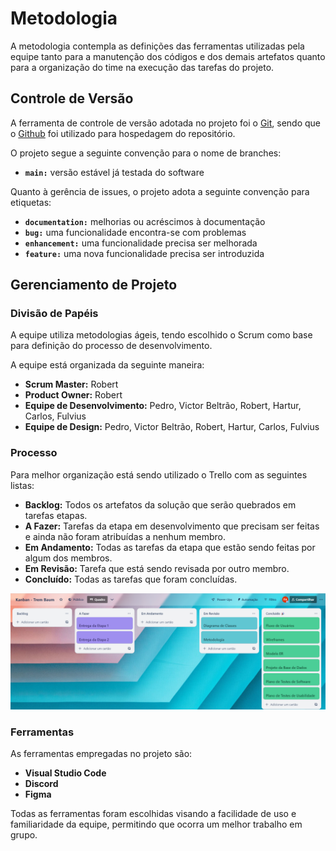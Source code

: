 
# Metodologia

A metodologia contempla as definições das ferramentas utilizadas pela equipe tanto para a manutenção dos códigos e dos demais artefatos quanto para a organização do time na execução das tarefas do projeto.

## Controle de Versão

A ferramenta de controle de versão adotada no projeto foi o
[Git](https://git-scm.com/), sendo que o [Github](https://github.com)
foi utilizado para hospedagem do repositório.

O projeto segue a seguinte convenção para o nome de branches:

- **`main:`** versão estável já testada do software

Quanto à gerência de issues, o projeto adota a seguinte convenção para
etiquetas:

- **`documentation:`** melhorias ou acréscimos à documentação
- **`bug:`** uma funcionalidade encontra-se com problemas
- **`enhancement:`** uma funcionalidade precisa ser melhorada
- **`feature:`** uma nova funcionalidade precisa ser introduzida

## Gerenciamento de Projeto

### Divisão de Papéis

A equipe utiliza metodologias ágeis, tendo escolhido o Scrum como base para definição do processo de desenvolvimento.

A equipe está organizada da seguinte maneira:

- **Scrum Master:** Robert
- **Product Owner:** Robert
- **Equipe de Desenvolvimento:** Pedro, Victor Beltrão, Robert, Hartur, Carlos, Fulvius
- **Equipe de Design:** Pedro, Victor Beltrão, Robert, Hartur, Carlos, Fulvius

### Processo

Para melhor organização está sendo utilizado o Trello com as seguintes listas:

- **Backlog:** Todos os artefatos da solução que serão quebrados em tarefas etapas.
- **A Fazer:** Tarefas da etapa em desenvolvimento que precisam ser feitas e ainda não foram atribuídas a nenhum membro.
- **Em Andamento:** Todas as tarefas da etapa que estão sendo feitas por algum dos membros.
- **Em Revisão:** Tarefa que está sendo revisada por outro membro.
- **Concluído:** Todas as tarefas que foram concluídas.

![Trello - Trem Baum](img/Kanban.png)

### Ferramentas

As ferramentas empregadas no projeto são:

- **Visual Studio Code** 
- **Discord**
- **Figma**

Todas as ferramentas foram escolhidas visando a facilidade de uso e familiaridade da equipe, permitindo que ocorra um melhor trabalho em grupo.

